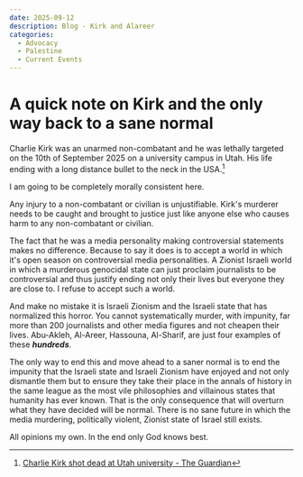 ```yaml
---
date: 2025-09-12
description: Blog - Kirk and Alareer
categories:
  - Advocacy
  - Palestine
  - Current Events
---
```


# A quick note on Kirk and the only way back to a sane normal

Charlie Kirk was an unarmed non-combatant and he was lethally targeted on the 10th of September 2025 on a university campus in Utah. His life ending with a long distance bullet to the neck in the USA.[^1]

I am going to be completely morally consistent here.

<!-- more -->

Any injury to a non-combatant or civilian is unjustifiable. Kirk's murderer needs to be caught and brought to justice just like anyone else who causes harm to any non-combatant or civilian.

The fact that he was a media personality making controversial statements makes no difference. Because to say it does is to accept a world in which it's open season on controversial media personalities. A Zionist Israeli world in which a murderous genocidal state can just proclaim journalists to be controversial and thus justify ending not only their lives but everyone they are close to. I refuse to accept such a world.

And make no mistake it is Israeli Zionism and the Israeli state that has normalized this horror. You cannot systematically murder, with impunity, far more than 200 journalists and other media figures and not cheapen their lives. Abu-Akleh, Al-Areer, Hassouna, Al-Sharif, are just four examples of these ***hundreds***.

The only way to end this and move ahead to a saner normal is to end the impunity that the Israeli state and Israeli Zionism have enjoyed and not only dismantle them but to ensure they take their place in the annals of history in the same league as the most vile philosophies and villainous states that humanity has ever known. That is the only consequence that will overturn what they have decided will be normal. There is no sane future in which the media murdering, politically violent, Zionist state of Israel still exists.

All opinions my own. In the end only God knows best.

[^1]: [Charlie Kirk shot dead at Utah university - The Guardian](https://www.theguardian.com/us-news/2025/sep/10/charlie-kirk-shot-utah)
